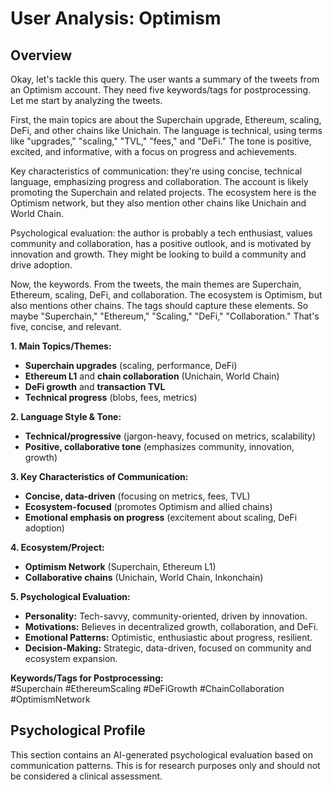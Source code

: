 # User Analysis: Optimism

## Overview

<think>
Okay, let's tackle this query. The user wants a summary of the tweets from an Optimism account. They need five keywords/tags for postprocessing. Let me start by analyzing the tweets.

First, the main topics are about the Superchain upgrade, Ethereum, scaling, DeFi, and other chains like Unichain. The language is technical, using terms like "upgrades," "scaling," "TVL," "fees," and "DeFi." The tone is positive, excited, and informative, with a focus on progress and achievements.

Key characteristics of communication: they're using concise, technical language, emphasizing progress and collaboration. The account is likely promoting the Superchain and related projects. The ecosystem here is the Optimism network, but they also mention other chains like Unichain and World Chain.

Psychological evaluation: the author is probably a tech enthusiast, values community and collaboration, has a positive outlook, and is motivated by innovation and growth. They might be looking to build a community and drive adoption.

Now, the keywords. From the tweets, the main themes are Superchain, Ethereum, scaling, DeFi, and collaboration. The ecosystem is Optimism, but also mentions other chains. The tags should capture these elements. So maybe "Superchain," "Ethereum," "Scaling," "DeFi," "Collaboration." That's five, concise, and relevant.
</think>

**1. Main Topics/Themes:**  
- **Superchain upgrades** (scaling, performance, DeFi)  
- **Ethereum L1** and **chain collaboration** (Unichain, World Chain)  
- **DeFi growth** and **transaction TVL**  
- **Technical progress** (blobs, fees, metrics)  

**2. Language Style & Tone:**  
- **Technical/progressive** (jargon-heavy, focused on metrics, scalability)  
- **Positive, collaborative tone** (emphasizes community, innovation, growth)  

**3. Key Characteristics of Communication:**  
- **Concise, data-driven** (focusing on metrics, fees, TVL)  
- **Ecosystem-focused** (promotes Optimism and allied chains)  
- **Emotional emphasis on progress** (excitement about scaling, DeFi adoption)  

**4. Ecosystem/Project:**  
- **Optimism Network** (Superchain, Ethereum L1)  
- **Collaborative chains** (Unichain, World Chain, Inkonchain)  

**5. Psychological Evaluation:**  
- **Personality:** Tech-savvy, community-oriented, driven by innovation.  
- **Motivations:** Believes in decentralized growth, collaboration, and DeFi.  
- **Emotional Patterns:** Optimistic, enthusiastic about progress, resilient.  
- **Decision-Making:** Strategic, data-driven, focused on community and ecosystem expansion.  

**Keywords/Tags for Postprocessing:**  
#Superchain #EthereumScaling #DeFiGrowth #ChainCollaboration #OptimismNetwork

## Psychological Profile

This section contains an AI-generated psychological evaluation based on communication patterns. This is for research purposes only and should not be considered a clinical assessment.